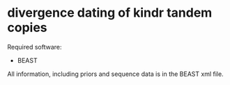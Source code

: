 # divergence dating of kindr tandem copies

Required software:

- BEAST

All information, including priors and sequence data is in the BEAST xml file.
